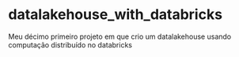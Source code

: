 # datalakehouse_with_databricks
Meu décimo primeiro projeto em que crio um datalakehouse usando computação distribuído no databricks
